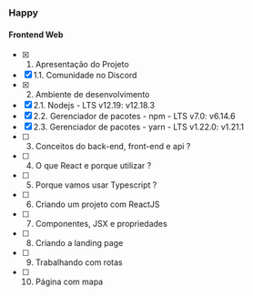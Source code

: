 ### Happy

#### Frontend Web

- [x] 1. Apresentação do Projeto
- [x] 1.1. Comunidade no Discord
- [x] 2. Ambiente de desenvolvimento
- [x] 2.1. Nodejs - LTS v12.19: v12.18.3
- [x] 2.2. Gerenciador de pacotes - npm - LTS v7.0: v6.14.6
- [x] 2.3. Gerenciador de pacotes - yarn - LTS v1.22.0: v1.21.1
- [ ] 3. Conceitos do back-end, front-end e api ?
- [ ] 4. O que React e porque utilizar ?
- [ ] 5. Porque vamos usar Typescript ?
- [ ] 6. Criando um projeto com ReactJS
- [ ] 7. Componentes, JSX e propriedades 
- [ ] 8. Criando a landing page 
- [ ] 9. Trabalhando com rotas
- [ ] 10. Página com mapa